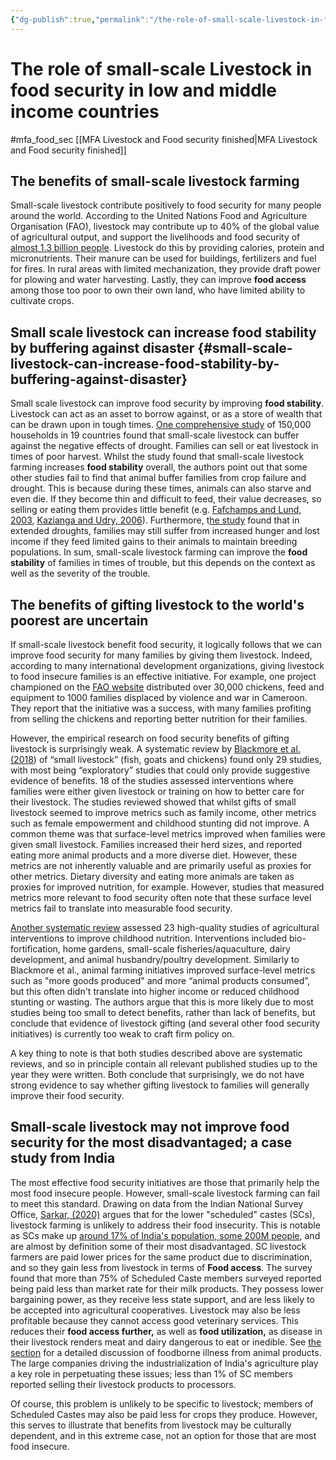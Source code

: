 ```yaml
---
{"dg-publish":true,"permalink":"/the-role-of-small-scale-livestock-in-food-security-in-low-and-middle-income-countries/","tags":["#animal_feed","#mfa_food_sec"],"created":"2025-10-23T17:42:44.110+01:00","updated":"2025-10-23T19:18:51.184+01:00"}
---
```


# The role of small-scale Livestock in food security in low and middle income countries
#mfa_food_sec 
[[MFA Livestock and Food security finished\|MFA Livestock and Food security finished]]

## The benefits of small-scale livestock farming

Small-scale livestock contribute positively to food security for many people around the world. According to the United Nations Food and Agriculture Organisation (FAO), livestock may contribute up to 40% of the global value of agricultural output, and support the livelihoods and food security of [almost 1.3 billion people](http://www.fao.org/animal-production/en/). Livestock do this by providing calories, protein and micronutrients. Their manure can be used for buildings, fertilizers and fuel for fires. In rural areas with limited mechanization, they provide draft power for plowing and water harvesting. Lastly, they can improve **food access** among those too poor to own their own land, who have limited ability to cultivate crops.

## Small scale livestock can increase food stability by buffering against disaster {#small-scale-livestock-can-increase-food-stability-by-buffering-against-disaster}

Small scale livestock can improve food security by improving **food stability**. Livestock can act as an asset to borrow against, or as a store of wealth that can be drawn upon in tough times. [One comprehensive study](https://www.sciencedirect.com/science/article/pii/S0305750X21001613) of 150,000 households in 19 countries found that small-scale livestock can buffer against the negative effects of drought. Families can sell or eat livestock in times of poor harvest. Whilst the study found that small-scale livestock farming increases **food stability** overall, the authors point out that some other studies fail to find that animal buffer families from crop failure and drought. This is because during these times, animals can also starve and even die. If they become thin and difficult to feed, their value decreases, so selling or eating them provides little benefit (e.g. [Fafchamps and Lund, 2003](https://www.sciencedirect.com/science/article/abs/pii/S0304387803000294), [Kazianga and Udry, 2006](https://www.sciencedirect.com/science/article/abs/pii/S030438780600006X)). Furthermore, t[he study](https://www.sciencedirect.com/science/article/pii/S0305750X21001613) found that in extended droughts, families may still suffer from increased hunger and lost income if they feed limited gains to their animals to maintain breeding populations. In sum, small-scale livestock farming can improve the **food stability** of families in times of trouble, but this depends on the context as well as the severity of the trouble.

## The benefits of gifting livestock to the world's poorest are uncertain

If small-scale livestock benefit food security, it logically follows that we can improve food security for many families by giving them livestock. Indeed, according to many international development organizations, giving livestock to food insecure families is an effective initiative. For example, one project championed on the [FAO website](https://www.fao.org/fao-stories/article/en/c/1258752/) distributed over 30,000 chickens, feed and equipment to 1000 families displaced by violence and war in Cameroon. They report that the initiative was a success, with many families profiting from selling the chickens and reporting better nutrition for their families.

However, the empirical research on food security benefits of gifting livestock is surprisingly weak. A systematic review by [Blackmore et al. (2018](https://www.tandfonline.com/doi/abs/10.1080/19439342.2018.1452777)) of “small livestock” (fish, goats and chickens) found only 29 studies, with most being “exploratory” studies that could only provide suggestive evidence of benefits. 18 of the studies assessed interventions where families were either given livestock or training on how to better care for their livestock. The studies reviewed showed that whilst gifts of small livestock seemed to improve metrics such as family income, other metrics such as female empowerment and childhood stunting did not improve. A common theme was that surface-level metrics improved when families were given small livestock. Families increased their herd sizes, and reported eating more animal products and a more diverse diet. However, these metrics are not inherently valuable and are primarily useful  as proxies for other metrics. Dietary diversity and eating more animals are taken as proxies for improved nutrition, for example. However, studies that measured metrics more relevant to food security often note that these surface level metrics fail to translate into measurable food security.

[Another systematic review](https://www.bmj.com/content/344/bmj.d8222.short) assessed 23 high-quality studies of agricultural interventions to improve childhood nutrition. Interventions included bio-fortification, home gardens, small-scale fisheries/aquaculture, dairy development, and animal husbandry/poultry development. Similarly to Blackmore et al., animal farming initiatives improved surface-level metrics such as "more goods produced" and more “animal products consumed”, but this often didn't translate into higher income or reduced childhood stunting or wasting. The authors argue that this is more likely due to most studies being too small to detect benefits, rather than lack of benefits, but conclude that evidence of livestock gifting (and several other food security initiatives) is currently too weak to craft firm policy on.

A key thing to note is that both studies described above are systematic reviews, and so in principle contain all relevant published studies up to the year they were written. Both conclude that surprisingly, we do not have strong evidence to say whether gifting livestock to families will generally improve their food security.

## Small-scale livestock may not improve food security for the most disadvantaged; a case study from India 

The most effective food security initiatives are those that primarily help the most food insecure people. However, small-scale livestock farming can fail to meet this standard. Drawing on data from the Indian National Survey Office, [Sarkar, (2020)](https://journals.sagepub.com/doi/epub/10.1177/0973703020923863) argues that for the lower "scheduled" castes (SCs), livestock farming is unlikely to address their food insecurity. This is notable as SCs make up [around 17% of India's population, some 200M people](https://www.gov.uk/government/publications/india-country-policy-and-information-notes/country-policy-and-information-note-religious-minorities-and-scheduled-castes-and-tribes-india-april-2024-accessible), and are almost by definition some of their most disadvantaged. SC livestock farmers are paid lower prices for the same product due to discrimination, and so they gain less from livestock in terms of **Food access**. The survey found that more than 75% of Scheduled Caste members surveyed reported being paid less than market rate for their milk products. They possess lower bargaining power, as they receive less state support, and are less likely to be accepted into agricultural cooperatives. Livestock may also be less profitable because they cannot access good veterinary services. This reduces their **food access further,** as well as **food utilization,** as disease in their livestock renders meat and dairy dangerous to eat or inedible. See [the section](\#the-risk-of-foodborne-illness-from-animal-products) for a detailed discussion of foodborne illness from animal products. The large companies driving the industrialization of India's agriculture play a key role in perpetuating these issues; less than 1% of SC members reported selling their livestock products to processors. 

Of course, this problem is unlikely to be specific to livestock; members of Scheduled Castes may also be paid less for crops they produce. However, this serves to illustrate that benefits from livestock may be culturally dependent, and in this extreme case, not an option for those that are most food insecure.